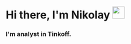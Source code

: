 <h1 align="left">Hi there, I'm <a>Nikolay</a> 
<img src="https://github.com/blackcater/blackcater/raw/main/images/Hi.gif" height="32"/></h1>
<h3 align="left">I'm analyst in Tinkoff.</h3>
